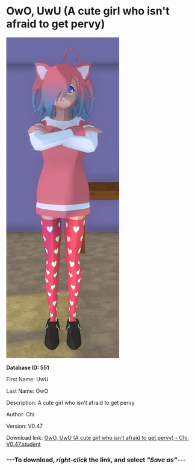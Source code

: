# OwO, UwU (A cute girl who isn't afraid to get pervy)

<img src="https://raw.githubusercontent.com/Arbiter1223/Daigaku-Gurashi-Custom-Students/master/Students/Files/OwO%2C%20UwU%20(A%20cute%20girl%20who%20isn't%20afraid%20to%20get%20pervy).png" title="OwO, UwU (A cute girl who isn't afraid to get pervy) - Chi, V0.47">

**Database ID: 551**

First Name: UwU

Last Name: OwO

Description: A cute girl who isn't afraid to get pervy

Author: Chi

Version: V0.47

Download link: <a href="https://raw.githubusercontent.com/Arbiter1223/Daigaku-Gurashi-Custom-Students/master/Students/Files/OwO%2C%20UwU%20(A%20cute%20girl%20who%20isn't%20afraid%20to%20get%20pervy)%20-%20Chi%2C%20V0.47.student">OwO, UwU (A cute girl who isn't afraid to get pervy) - Chi, V0.47.student</a>

### ---**To download, _right-click_ the link, and select _"Save as"_**---
